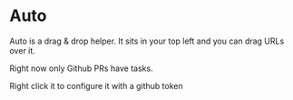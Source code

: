 # Auto

Auto is a drag & drop helper. It sits in your top left and you can drag URLs over it.

Right now only Github PRs have tasks.

Right click it to configure it with a github token
